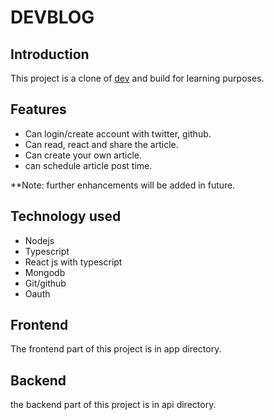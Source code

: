 # DEVBLOG

## Introduction  
This project is a clone of [dev](https://dev.to) and build for learning purposes.

## Features
- Can login/create account with twitter, github.
- Can read, react and share the article.
- Can create your own article.
- can schedule article post time.

**Note: further enhancements will be added in future.

## Technology used
- Nodejs
- Typescript
- React js with typescript
- Mongodb
- Git/github
- Oauth

## Frontend
The frontend part of this project is in app directory.


## Backend
the backend part of this project is in api directory.
